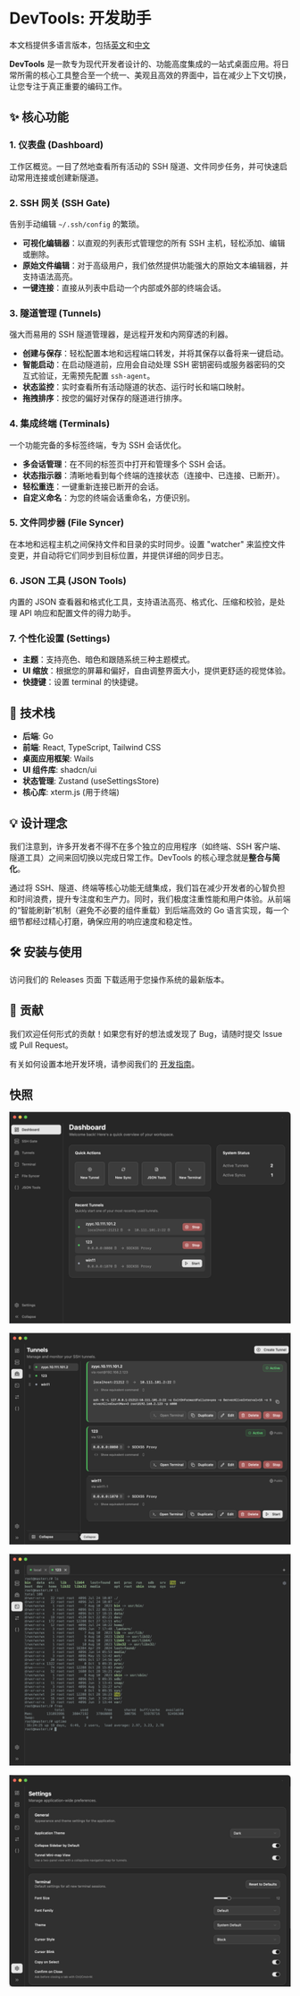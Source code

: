 # DevTools: 开发助手

本文档提供多语言版本，包括[英文](README.md)和[中文](README_zh.md)

**DevTools** 是一款专为现代开发者设计的、功能高度集成的一站式桌面应用。将日常所需的核心工具整合至一个统一、美观且高效的界面中，旨在减少上下文切换，让您专注于真正重要的编码工作。

## ✨ 核心功能

### 1. 仪表盘 (Dashboard)

工作区概览。一目了然地查看所有活动的 SSH 隧道、文件同步任务，并可快速启动常用连接或创建新隧道。

### 2. SSH 网关 (SSH Gate)

告别手动编辑 `~/.ssh/config` 的繁琐。

- **可视化编辑器**：以直观的列表形式管理您的所有 SSH 主机，轻松添加、编辑或删除。
- **原始文件编辑**：对于高级用户，我们依然提供功能强大的原始文本编辑器，并支持语法高亮。
- **一键连接**：直接从列表中启动一个内部或外部的终端会话。

### 3. 隧道管理 (Tunnels)

强大而易用的 SSH 隧道管理器，是远程开发和内网穿透的利器。

- **创建与保存**：轻松配置本地和远程端口转发，并将其保存以备将来一键启动。
- **智能启动**：在启动隧道前，应用会自动处理 SSH 密钥密码或服务器密码的交互式验证，无需预先配置 `ssh-agent`。
- **状态监控**：实时查看所有活动隧道的状态、运行时长和端口映射。
- **拖拽排序**：按您的偏好对保存的隧道进行排序。

### 4. 集成终端 (Terminals)

一个功能完备的多标签终端，专为 SSH 会话优化。

- **多会话管理**：在不同的标签页中打开和管理多个 SSH 会话。
- **状态指示器**：清晰地看到每个终端的连接状态（连接中、已连接、已断开）。
- **轻松重连**：一键重新连接已断开的会话。
- **自定义命名**：为您的终端会话重命名，方便识别。

### 5. 文件同步器 (File Syncer)

在本地和远程主机之间保持文件和目录的实时同步。设置 "watcher" 来监控文件变更，并自动将它们同步到目标位置，并提供详细的同步日志。

### 6. JSON 工具 (JSON Tools)

内置的 JSON 查看器和格式化工具，支持语法高亮、格式化、压缩和校验，是处理 API 响应和配置文件的得力助手。

### 7. 个性化设置 (Settings)

- **主题**：支持亮色、暗色和跟随系统三种主题模式。
- **UI 缩放**：根据您的屏幕和偏好，自由调整界面大小，提供更舒适的视觉体验。
- **快捷键**：设置 terminal 的快捷键。

## 🚀 技术栈

- **后端**: Go
- **前端**: React, TypeScript, Tailwind CSS
- **桌面应用框架**: Wails
- **UI 组件库**: shadcn/ui
- **状态管理**: Zustand (useSettingsStore)
- **核心库**: xterm.js (用于终端)

## 💡 设计理念

我们注意到，许多开发者不得不在多个独立的应用程序（如终端、SSH 客户端、隧道工具）之间来回切换以完成日常工作。DevTools 的核心理念就是**整合与简化**。

通过将 SSH、隧道、终端等核心功能无缝集成，我们旨在减少开发者的心智负担和时间浪费，提升专注度和生产力。同时，我们极度注重性能和用户体验。从前端的“智能刷新”机制（避免不必要的组件重载）到后端高效的 Go 语言实现，每一个细节都经过精心打磨，确保应用的响应速度和稳定性。

## 🛠️ 安装与使用

访问我们的 Releases 页面 下载适用于您操作系统的最新版本。

## 🤝 贡献

我们欢迎任何形式的贡献！如果您有好的想法或发现了 Bug，请随时提交 Issue 或 Pull Request。

有关如何设置本地开发环境，请参阅我们的 [开发指南](./development_guide_zh.md)。

## 快照

![DevTools Dashboard](./snapshots/devtools-dashboard.png)

![DevTools Tunnels](./snapshots/devtools-tunnels.png)

![DevTools Terminals](./snapshots/devtools-terminals.png)

![DevTools Settings](./snapshots/devtools-settings.png)
